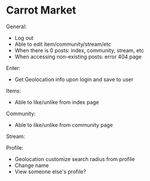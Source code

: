 # Carrot Market

General:

- Log out
- Able to edit item/community/stream/etc
- When there is 0 posts: index, community, stream, etc
- When accessing non-existing posts: error 404 page

Enter:

- Get Geolocation info upon login and save to user

Items:

- Able to like/unlike from index page

Community:

- Able to like/unlike from community page

Stream:

Profile:

- Geolocation customize search radius from profile
- Change name
- View someone else's profile?
